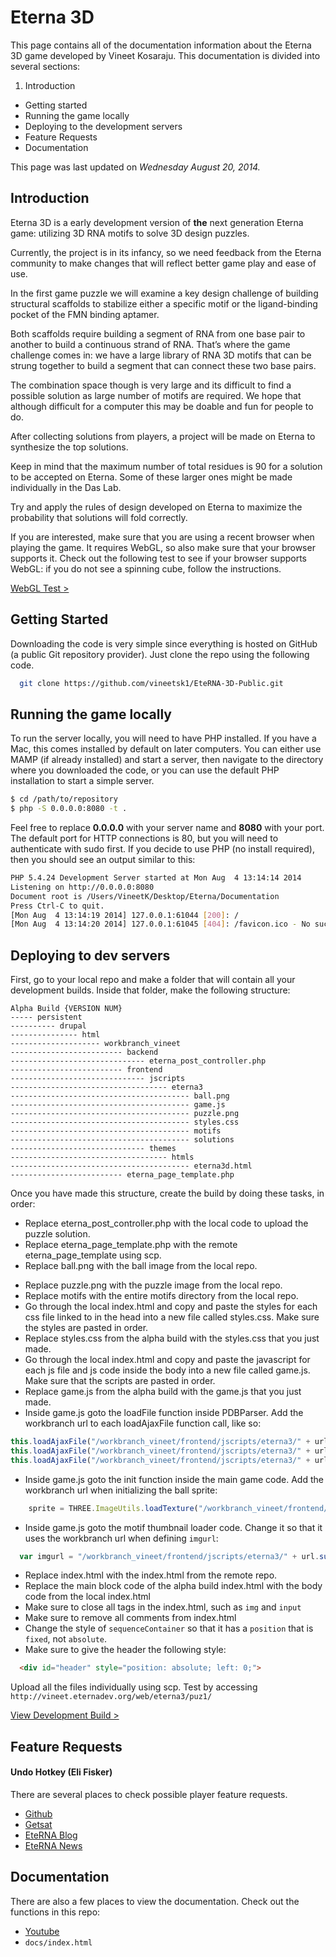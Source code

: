 Eterna 3D
=======

This page contains all of the documentation information about the Eterna 3D game developed by Vineet Kosaraju. This documentation is divided into several sections:

1. Introduction
* Getting started
* Running the game locally
* Deploying to the development servers
* Feature Requests
* Documentation


This page was last updated on *Wednesday August 20, 2014.*

Introduction
---------------

Eterna 3D is a early development version of **the** next generation Eterna game: utilizing 3D RNA motifs to solve 3D design puzzles.

Currently, the project is in its infancy, so we need feedback from the Eterna community to make changes that will reflect better game play and ease of use.
 
In the first game puzzle we will examine a key design challenge of building structural scaffolds to stabilize either a specific motif or the ligand-binding pocket of the FMN binding aptamer. 

Both scaffolds require building a segment of RNA from one base pair to another to build a continuous strand of RNA. That’s where the game challenge comes in: we have a large library of RNA 3D motifs that can be strung together to build a segment that can connect these two base pairs.

The combination space though is very large and its difficult to find a possible solution as large number of motifs are required. We hope that although difficult for a computer this may be doable and fun for people to do.  
 
After collecting solutions from players, a project will be made on Eterna to synthesize the top solutions. 

Keep in mind that the maximum number of total residues is 90 for a solution to be accepted on Eterna. Some of these larger ones might be made individually in the Das Lab. 

Try and apply the rules of design developed on Eterna to maximize the probability that solutions will fold correctly.
 
If you are interested, make sure that you are using a recent browser when playing the game. It requires WebGL, so also make sure that your browser supports it. Check out the following test to see if your browser supports WebGL: if you do not see a spinning cube, follow the instructions.

[WebGL Test >][getwebgl] 

Getting Started
---------------

Downloading the code is very simple since everything is hosted on GitHub (a public Git repository provider). Just clone the repo using the following code.

```bash
  git clone https://github.com/vineetsk1/EteRNA-3D-Public.git
```

Running the game locally
---------------

To run the server locally, you will need to have PHP installed. If you have a Mac, this comes installed by default on later computers. You can either use MAMP (if already installed) and start a server, then navigate to the directory where you downloaded the code, or you can use the default PHP installation to start a simple server. 

```bash
$ cd /path/to/repository
$ php -S 0.0.0.0:8080 -t .
```

Feel free to replace **0.0.0.0** with your server name and **8080** with your port. The default port for HTTP connections is 80, but you will need to authenticate with sudo first. If you decide to use PHP (no install required), then you should see an output similar to this:

```bash
PHP 5.4.24 Development Server started at Mon Aug  4 13:14:14 2014
Listening on http://0.0.0.0:8080
Document root is /Users/VineetK/Desktop/Eterna/Documentation
Press Ctrl-C to quit.
[Mon Aug  4 13:14:19 2014] 127.0.0.1:61044 [200]: /
[Mon Aug  4 13:14:20 2014] 127.0.0.1:61045 [404]: /favicon.ico - No such file or directory
```

Deploying to dev servers
---------------

First, go to your local repo and make a folder that will contain all your development builds. Inside that folder, make the following structure:

```
Alpha Build {VERSION NUM}
----- persistent  
---------- drupal  
--------------- html  
-------------------- workbranch_vineet  
------------------------- backend  
------------------------------ eterna_post_controller.php  
------------------------- frontend  
------------------------------ jscripts  
----------------------------------- eterna3  
---------------------------------------- ball.png  
---------------------------------------- game.js  
---------------------------------------- puzzle.png  
---------------------------------------- styles.css  
---------------------------------------- motifs  
---------------------------------------- solutions  
------------------------------ themes  
----------------------------------- htmls  
---------------------------------------- eterna3d.html  
------------------------- eterna_page_template.php  
```
Once you have made this structure, create the build by doing these tasks, in order:

- Replace eterna_post_controller.php with the local code to upload the puzzle solution.
- Replace eterna_page_template.php with the remote eterna_page_template using scp.
- Replace ball.png with the ball image from the local repo.
* Replace puzzle.png with the puzzle image from the local repo.
* Replace motifs with the entire motifs directory from the local repo.
* Go through the local index.html and copy and paste the styles for each css file linked to in the head into a new file called styles.css. Make sure the styles are pasted in order.
* Replace styles.css from the alpha build with the styles.css that you just made.
* Go through the local index.html and copy and paste the javascript for each js file and js code inside the body into a new file called game.js. Make sure that the scripts are pasted in order.
* Replace game.js from the alpha build with the game.js that you just made.
* Inside game.js goto the loadFile function inside PDBParser. Add the workbranch url to each loadAjaxFile function call, like so:

```js
this.loadAjaxFile("/workbranch_vineet/frontend/jscripts/eterna3/" + url, pdbCallback, 1, this);
this.loadAjaxFile("/workbranch_vineet/frontend/jscripts/eterna3/" + url.substring(0, url.lastIndexOf("/")) +"/ref_frames.dat", datCallback, 0, this);
this.loadAjaxFile("/workbranch_vineet/frontend/jscripts/eterna3/" + url.substring(0, url.lastIndexOf(".pdb")) + "_dssr.out", dssrCallback, 2, this);  
```

* Inside game.js goto the init function inside the main game code. Add the workbranch url when initializing the ball sprite:

```js
    sprite = THREE.ImageUtils.loadTexture("/workbranch_vineet/frontend/jscripts/eterna3/ball.png");
```

* Inside game.js goto the motif thumbnail loader code. Change it so that it uses the workbranch url when defining `imgurl`:

```js
  var imgurl = "/workbranch_vineet/frontend/jscripts/eterna3/" + url.substring(0, url.lastIndexOf("/")) + "/thumb.png";
```

* Replace index.html with the index.html from the remote repo.
* Replace the main block code of the alpha build index.html with the body code from the local index.html
* Make sure to close all tags in the index.html, such as `img` and `input`
* Make sure to remove all comments from index.html
* Change the style of `sequenceContainer` so that it has a `position` that is `fixed`, not `absolute`.
* Make sure to give the header the following style:

```html
  <div id="header" style="position: absolute; left: 0;">
```

Upload all the files individually using scp. Test by accessing `http://vineet.eternadev.org/web/eterna3/puz1/`

[View Development Build >][devbuild]

Feature Requests
---------------

#### Undo Hotkey (Eli Fisker)

There are several places to check possible player feature requests.

* [Github](https://github.com/vineetsk1/EteRNA-3D-Public/issues)
* [Getsat](https://getsatisfaction.com/eternagame/topics/your_gaming_ideas_for_our_3d_rna_game#reply_14655642)
* [EteRNA Blog](http://eterna.cmu.edu/web/blog/4911838/)
* [EteRNA News](http://eterna.cmu.edu/web/news/4911883/)


[getwebgl]: http://get.webgl.org/
[devbuild]: http://vineet.eternadev.org/web/eterna3/puz1/

Documentation
---------------

There are also a few places to view the documentation. Check out the functions in this repo:

* [Youtube](https://www.youtube.com/watch?v=jT4c2dFzb6c)
* `docs/index.html`
